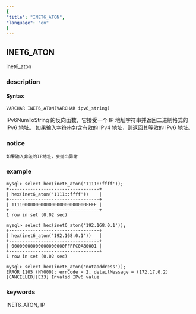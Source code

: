 ```yaml
---
{
"title": "INET6_ATON",
"language": "en"
}
---
```


<!-- 
Licensed to the Apache Software Foundation (ASF) under one
or more contributor license agreements.  See the NOTICE file
distributed with this work for additional information
regarding copyright ownership.  The ASF licenses this file
to you under the Apache License, Version 2.0 (the
"License"); you may not use this file except in compliance
with the License.  You may obtain a copy of the License at
  http://www.apache.org/licenses/LICENSE-2.0
Unless required by applicable law or agreed to in writing,
software distributed under the License is distributed on an
"AS IS" BASIS, WITHOUT WARRANTIES OR CONDITIONS OF ANY
KIND, either express or implied.  See the License for the
specific language governing permissions and limitations
under the License.
-->

## INET6_ATON

<version since="dev">

inet6_aton

</version>

### description

#### Syntax

`VARCHAR INET6_ATON(VARCHAR ipv6_string)`

IPv6NumToString 的反向函数，它接受一个 IP 地址字符串并返回二进制格式的 IPv6 地址。
如果输入字符串包含有效的 IPv4 地址，则返回其等效的 IPv6 地址。

### notice

`如果输入非法的IP地址，会抛出异常`

### example
```
mysql> select hex(inet6_aton('1111::ffff'));
+----------------------------------+
| hex(inet6_aton('1111::ffff'))    |
+----------------------------------+
| 1111000000000000000000000000FFFF |
+----------------------------------+
1 row in set (0.02 sec)

mysql> select hex(inet6_aton('192.168.0.1'));
+----------------------------------+
| hex(inet6_aton('192.168.0.1'))   |
+----------------------------------+
| 00000000000000000000FFFFC0A80001 |
+----------------------------------+
1 row in set (0.02 sec)

mysql> select hex(inet6_aton('notaaddress'));
ERROR 1105 (HY000): errCode = 2, detailMessage = (172.17.0.2)[CANCELLED][E33] Invalid IPv6 value
```

### keywords

INET6_ATON, IP